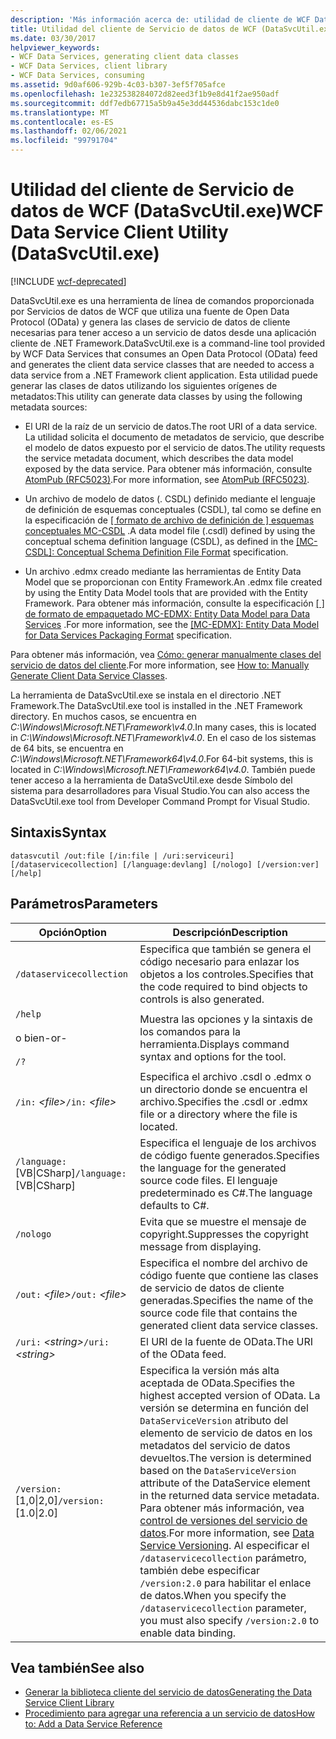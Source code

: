 ```yaml
---
description: 'Más información acerca de: utilidad de cliente de WCF Data Service (DataSvcUtil.exe)'
title: Utilidad del cliente de Servicio de datos de WCF (DataSvcUtil.exe)
ms.date: 03/30/2017
helpviewer_keywords:
- WCF Data Services, generating client data classes
- WCF Data Services, client library
- WCF Data Services, consuming
ms.assetid: 9d0af606-929b-4c03-b307-3ef5f705afce
ms.openlocfilehash: 1e232538284072d82eed3f1b9e8d41f2ae950adf
ms.sourcegitcommit: ddf7edb67715a5b9a45e3dd44536dabc153c1de0
ms.translationtype: MT
ms.contentlocale: es-ES
ms.lasthandoff: 02/06/2021
ms.locfileid: "99791704"
---
```

# <a name="wcf-data-service-client-utility-datasvcutilexe"></a><span data-ttu-id="b9d50-103">Utilidad del cliente de Servicio de datos de WCF (DataSvcUtil.exe)</span><span class="sxs-lookup"><span data-stu-id="b9d50-103">WCF Data Service Client Utility (DataSvcUtil.exe)</span></span>

[!INCLUDE [wcf-deprecated](~/includes/wcf-deprecated.md)]

<span data-ttu-id="b9d50-104">DataSvcUtil.exe es una herramienta de línea de comandos proporcionada por Servicios de datos de WCF que utiliza una fuente de Open Data Protocol (OData) y genera las clases de servicio de datos de cliente necesarias para tener acceso a un servicio de datos desde una aplicación cliente de .NET Framework.</span><span class="sxs-lookup"><span data-stu-id="b9d50-104">DataSvcUtil.exe is a command-line tool provided by WCF Data Services that consumes an Open Data Protocol (OData) feed and generates the client data service classes that are needed to access a data service from a .NET Framework client application.</span></span> <span data-ttu-id="b9d50-105">Esta utilidad puede generar las clases de datos utilizando los siguientes orígenes de metadatos:</span><span class="sxs-lookup"><span data-stu-id="b9d50-105">This utility can generate data classes by using the following metadata sources:</span></span>

- <span data-ttu-id="b9d50-106">El URI de la raíz de un servicio de datos.</span><span class="sxs-lookup"><span data-stu-id="b9d50-106">The root URI of a data service.</span></span> <span data-ttu-id="b9d50-107">La utilidad solicita el documento de metadatos de servicio, que describe el modelo de datos expuesto por el servicio de datos.</span><span class="sxs-lookup"><span data-stu-id="b9d50-107">The utility requests the service metadata document, which describes the data model exposed by the data service.</span></span> <span data-ttu-id="b9d50-108">Para obtener más información, consulte [AtomPub (RFC5023)](https://tools.ietf.org/html/rfc5023#section-8).</span><span class="sxs-lookup"><span data-stu-id="b9d50-108">For more information, see [AtomPub (RFC5023)](https://tools.ietf.org/html/rfc5023#section-8).</span></span>

- <span data-ttu-id="b9d50-109">Un archivo de modelo de datos (. CSDL) definido mediante el lenguaje de definición de esquemas conceptuales (CSDL), tal como se define en la especificación de [ \[ formato de archivo de definición de \] esquemas conceptuales MC-CSDL](/openspecs/windows_protocols/mc-csdl/c03ad8c3-e8b7-4306-af96-a9e52bb3df12) .</span><span class="sxs-lookup"><span data-stu-id="b9d50-109">A data model file (.csdl) defined by using the conceptual schema definition language (CSDL), as defined in the [\[MC-CSDL\]: Conceptual Schema Definition File Format](/openspecs/windows_protocols/mc-csdl/c03ad8c3-e8b7-4306-af96-a9e52bb3df12) specification.</span></span>

- <span data-ttu-id="b9d50-110">Un archivo .edmx creado mediante las herramientas de Entity Data Model que se proporcionan con Entity Framework.</span><span class="sxs-lookup"><span data-stu-id="b9d50-110">An .edmx file created by using the Entity Data Model tools that are provided with the Entity Framework.</span></span> <span data-ttu-id="b9d50-111">Para obtener más información, consulte la especificación [ \[ \] de formato de empaquetado MC-EDMX: Entity Data Model para Data Services](/openspecs/windows_protocols/mc-edmx/5dff5e25-56a1-408b-9d44-bff6634c7d16) .</span><span class="sxs-lookup"><span data-stu-id="b9d50-111">For more information, see the [\[MC-EDMX\]: Entity Data Model for Data Services Packaging Format](/openspecs/windows_protocols/mc-edmx/5dff5e25-56a1-408b-9d44-bff6634c7d16) specification.</span></span>

<span data-ttu-id="b9d50-112">Para obtener más información, vea [Cómo: generar manualmente clases del servicio de datos del cliente](how-to-manually-generate-client-data-service-classes-wcf-data-services.md).</span><span class="sxs-lookup"><span data-stu-id="b9d50-112">For more information, see [How to: Manually Generate Client Data Service Classes](how-to-manually-generate-client-data-service-classes-wcf-data-services.md).</span></span>

<span data-ttu-id="b9d50-113">La herramienta de DataSvcUtil.exe se instala en el directorio .NET Framework.</span><span class="sxs-lookup"><span data-stu-id="b9d50-113">The DataSvcUtil.exe tool is installed in the .NET Framework directory.</span></span> <span data-ttu-id="b9d50-114">En muchos casos, se encuentra en *C:\Windows\Microsoft.NET\Framework\v4.0*.</span><span class="sxs-lookup"><span data-stu-id="b9d50-114">In many cases, this is located in *C:\Windows\Microsoft.NET\Framework\v4.0*.</span></span> <span data-ttu-id="b9d50-115">En el caso de los sistemas de 64 bits, se encuentra en *C:\Windows\Microsoft.NET\Framework64\v4.0*.</span><span class="sxs-lookup"><span data-stu-id="b9d50-115">For 64-bit systems, this is located in *C:\Windows\Microsoft.NET\Framework64\v4.0*.</span></span> <span data-ttu-id="b9d50-116">También puede tener acceso a la herramienta de DataSvcUtil.exe desde Símbolo del sistema para desarrolladores para Visual Studio.</span><span class="sxs-lookup"><span data-stu-id="b9d50-116">You can also access the DataSvcUtil.exe tool from Developer Command Prompt for Visual Studio.</span></span>

## <a name="syntax"></a><span data-ttu-id="b9d50-117">Sintaxis</span><span class="sxs-lookup"><span data-stu-id="b9d50-117">Syntax</span></span>

```console
datasvcutil /out:file [/in:file | /uri:serviceuri] [/dataservicecollection] [/language:devlang] [/nologo] [/version:ver] [/help]
```

## <a name="parameters"></a><span data-ttu-id="b9d50-118">Parámetros</span><span class="sxs-lookup"><span data-stu-id="b9d50-118">Parameters</span></span>

|<span data-ttu-id="b9d50-119">Opción</span><span class="sxs-lookup"><span data-stu-id="b9d50-119">Option</span></span>|<span data-ttu-id="b9d50-120">Descripción</span><span class="sxs-lookup"><span data-stu-id="b9d50-120">Description</span></span>|
|------------|-----------------|
|`/dataservicecollection`|<span data-ttu-id="b9d50-121">Especifica que también se genera el código necesario para enlazar los objetos a los controles.</span><span class="sxs-lookup"><span data-stu-id="b9d50-121">Specifies that the code required to bind objects to controls is also generated.</span></span>|
|`/help`<br /><br /> <span data-ttu-id="b9d50-122">o bien</span><span class="sxs-lookup"><span data-stu-id="b9d50-122">-or-</span></span><br /><br /> `/?`|<span data-ttu-id="b9d50-123">Muestra las opciones y la sintaxis de los comandos para la herramienta.</span><span class="sxs-lookup"><span data-stu-id="b9d50-123">Displays command syntax and options for the tool.</span></span>|
|<span data-ttu-id="b9d50-124">`/in:` *\<file>*</span><span class="sxs-lookup"><span data-stu-id="b9d50-124">`/in:` *\<file>*</span></span>|<span data-ttu-id="b9d50-125">Especifica el archivo .csdl o .edmx o un directorio donde se encuentra el archivo.</span><span class="sxs-lookup"><span data-stu-id="b9d50-125">Specifies the .csdl or .edmx file or a directory where the file is located.</span></span>|
|<span data-ttu-id="b9d50-126">`/language:`[VB&#124;CSharp]</span><span class="sxs-lookup"><span data-stu-id="b9d50-126">`/language:`[VB&#124;CSharp]</span></span>|<span data-ttu-id="b9d50-127">Especifica el lenguaje de los archivos de código fuente generados.</span><span class="sxs-lookup"><span data-stu-id="b9d50-127">Specifies the language for the generated source code files.</span></span> <span data-ttu-id="b9d50-128">El lenguaje predeterminado es C#.</span><span class="sxs-lookup"><span data-stu-id="b9d50-128">The language defaults to C#.</span></span>|
|`/nologo`|<span data-ttu-id="b9d50-129">Evita que se muestre el mensaje de copyright.</span><span class="sxs-lookup"><span data-stu-id="b9d50-129">Suppresses the copyright message from displaying.</span></span>|
|<span data-ttu-id="b9d50-130">`/out:` *\<file>*</span><span class="sxs-lookup"><span data-stu-id="b9d50-130">`/out:` *\<file>*</span></span>|<span data-ttu-id="b9d50-131">Especifica el nombre del archivo de código fuente que contiene las clases de servicio de datos de cliente generadas.</span><span class="sxs-lookup"><span data-stu-id="b9d50-131">Specifies the name of the source code file that contains the generated client data service classes.</span></span>|
|<span data-ttu-id="b9d50-132">`/uri:` *\<string>*</span><span class="sxs-lookup"><span data-stu-id="b9d50-132">`/uri:` *\<string>*</span></span>|<span data-ttu-id="b9d50-133">El URI de la fuente de OData.</span><span class="sxs-lookup"><span data-stu-id="b9d50-133">The URI of the OData feed.</span></span>|
|<span data-ttu-id="b9d50-134">`/version:`[1,0&#124;2,0]</span><span class="sxs-lookup"><span data-stu-id="b9d50-134">`/version:`[1.0&#124;2.0]</span></span>|<span data-ttu-id="b9d50-135">Especifica la versión más alta aceptada de OData.</span><span class="sxs-lookup"><span data-stu-id="b9d50-135">Specifies the highest accepted version of OData.</span></span> <span data-ttu-id="b9d50-136">La versión se determina en función del `DataServiceVersion` atributo del elemento de servicio de datos en los metadatos del servicio de datos devueltos.</span><span class="sxs-lookup"><span data-stu-id="b9d50-136">The version is determined based on the `DataServiceVersion` attribute of the DataService element in the returned data service metadata.</span></span> <span data-ttu-id="b9d50-137">Para obtener más información, vea [control de versiones del servicio de datos](data-service-versioning-wcf-data-services.md).</span><span class="sxs-lookup"><span data-stu-id="b9d50-137">For more information, see [Data Service Versioning](data-service-versioning-wcf-data-services.md).</span></span> <span data-ttu-id="b9d50-138">Al especificar el `/dataservicecollection` parámetro, también debe especificar `/version:2.0` para habilitar el enlace de datos.</span><span class="sxs-lookup"><span data-stu-id="b9d50-138">When you specify the `/dataservicecollection` parameter, you must also specify `/version:2.0` to enable data binding.</span></span>|

## <a name="see-also"></a><span data-ttu-id="b9d50-139">Vea también</span><span class="sxs-lookup"><span data-stu-id="b9d50-139">See also</span></span>

- [<span data-ttu-id="b9d50-140">Generar la biblioteca cliente del servicio de datos</span><span class="sxs-lookup"><span data-stu-id="b9d50-140">Generating the Data Service Client Library</span></span>](generating-the-data-service-client-library-wcf-data-services.md)
- [<span data-ttu-id="b9d50-141">Procedimiento para agregar una referencia a un servicio de datos</span><span class="sxs-lookup"><span data-stu-id="b9d50-141">How to: Add a Data Service Reference</span></span>](how-to-add-a-data-service-reference-wcf-data-services.md)
